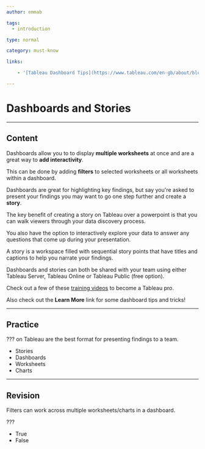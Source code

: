 ```yaml
---
author: emmab

tags:
  - introduction

type: normal

category: must-know

links:

	- '[Tableau Dashboard Tips](https://www.tableau.com/en-gb/about/blog/2017/10/7-tips-and-tricks-dashboard-experts-76821-0){website}'

---
```

# Dashboards and Stories

---
## Content

Dashboards allow you to to display **multiple worksheets** at once and are a great way to **add interactivity**. 

This can be done by adding **filters** to selected worksheets or all worksheets within a dashboard.

Dashboards are great for highlighting key findings, but say you're asked to present your findings you may want to go one step further and create a **story**.

The key benefit of creating a story on Tableau over a powerpoint is that you can walk viewers through your data discovery process. 

You also have the option to interactively explore your data to answer any questions that come up during your presentation.

A story is a workspace filled with sequential story points that have titles and captions to help you narrate your findings. 

Dashboards and stories can both be shared with your team using either Tableau Server, Tableau Online or Tableau Public (free option).

Check out a few of these [training videos](https://www.tableau.com/learn/training/20202) to become a Tableau pro.

Also check out the **Learn More** link for some dashboard tips and tricks!

---
## Practice

??? on Tableau are the best format for presenting findings to a team.

* Stories
* Dashboards
* Worksheets
* Charts


---
## Revision

Filters can work across multiple worksheets/charts in a dashboard.

???

* True
* False
